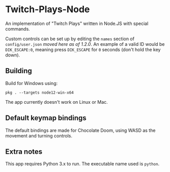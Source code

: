 # Twitch-Plays-Node
 An implementation of "Twitch Plays" written in Node.JS with special commands.

Custom controls can be set up by editing the `names` section of `config/user.json` *moved here as of 1.2.0*. An example of a valid ID would be `DIK_ESCAPE:0`, meaning press `DIK_ESCAPE` for `0` seconds (don't hold the key down).

## Building
Build for Windows using:
```
pkg . --targets node12-win-x64
```
The app currently doesn't work on Linux or Mac.

## Default keymap bindings
The default bindings are made for Chocolate Doom, using WASD as the movement and turning controls.

## Extra notes
This app requires Python 3.x to run. The executable name used is `python`.